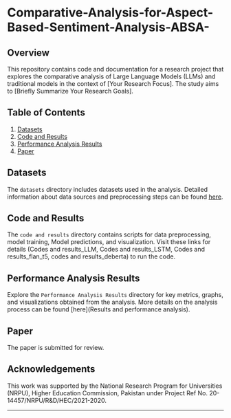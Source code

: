 ﻿# Comparative-Analysis-for-Aspect-Based-Sentiment-Analysis-ABSA-

## Overview
This repository contains code and documentation for a research project that explores the comparative analysis of Large Language Models (LLMs) and traditional models in the context of [Your Research Focus]. The study aims to [Briefly Summarize Your Research Goals].

## Table of Contents
1. [Datasets](#Datasets)
2. [Code and Results](#Code-and-Results)
3. [Performance Analysis Results](#Performance-Analysis-Results)
4. [Paper](#paper)


## Datasets
The `datasets` directory includes datasets used in the analysis. Detailed information about data sources and preprocessing steps can be found [here](datasets).

## Code and Results
The `code and results` directory contains scripts for data preprocessing, model training, Model predictions, and visualization. Visit these links for details (Codes and results_LLM, Codes and results_LSTM, Codes and results_flan_t5, codes and results_deberta) to run the code.


## Performance Analysis Results
Explore the `Performance Analysis Results` directory for key metrics, graphs, and visualizations obtained from the analysis. More details on the analysis process can be found [here](Results and performance analysis).

## Paper
The paper is submitted for review. 


## Acknowledgements
This work was supported by the National Research Program for Universities (NRPU), Higher Education Commission, Pakistan under Project Ref No. 20-14457/NRPU/R\&D/HEC/2021-2020. 

---

